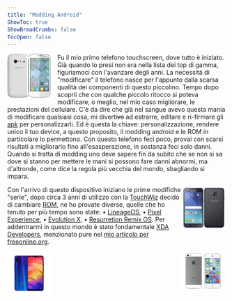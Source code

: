 ```yaml
---
title: "Modding Android"
ShowToc: true
ShowBreadCrumbs: false
TocOpen: false
---
```


<div style="float: left; margin-right: 15px">
<img src="/alcatel.png" alt="Alcatel Onetouch Pop C3" width="100"/></div>
    <p align="left">Fu il mio primo telefono touchscreen, dove tutto è iniziato. Già quando lo presi non era nella lista dei top di gamma, figuriamoci con l'avanzare degli anni. La necessità di "modificare" il telefono nasce per l'appunto dalla scarsa qualità dei componenti di questo piccolino. Tempo dopo scoprii che con qualche piccolo ritocco si poteva modificare, o meglio, nel mio caso migliorare, le prestazioni del cellulare. C'è da dire che già nel sangue avevo questa mania di modificare qualsiasi cosa, mi divert<s>ivo</s> ad estrarre, editare e ri-firmare gli <a href="https://it.wikipedia.org/wiki/APK_(formato_di_file)" target="_blank" rel="noopener noreferrer">apk</a> per personalizzarli. Ed è questa la chiave: personalizzazione, rendere unico il tuo device, a questo proposito, il modding android e le ROM in particolare lo permettono. Con questo telefono feci poco, provai con scarsi risultati a migliorarlo fino all'esasperazione, in sostanza feci solo danni. Quando si tratta di modding uno deve sapere fin da subito che se non si sa dove si stanno per mettere le mani si possono fare danni abnormi, ma d'altronde, come dice la regola più vecchia del mondo, sbagliando si impara.</p>

<div style="float: right; margin-right: 4px">
<img src="/j5.png" alt="Samsung Galaxy J5 2015" width="100"/></div>
    <p align="left">Con l'arrivo di questo dispositivo iniziano le prime modifiche "serie", dopo circa 3 anni di utilizzo con la <a href="https://it.wikipedia.org/wiki/TouchWiz" target="_blank" rel="noopener noreferrer">TouchWiz</a> decido di cambiare <a href="https://it.wikipedia.org/wiki/Read_Only_Memory#ROM_dispositivi_mobiliROM" target="_blank" rel="noopener noreferrer">ROM</a>, ne ho provate diverse, quelle che ho tenuto per più tempo sono state:
     • <a href="https://lineageos.org/" target="_blank" rel="noopener noreferrer">LineageOS</a>,
     • <a href="https://download.pixelexperience.org/" target="_blank" rel="noopener noreferrer">Pixel Experience</a>,
     • <a href="https://evolution-x.org/" target="_blank" rel="noopener noreferrer">Evolution X</a>,
     • <a href="https://resurrectionremix.com/" target="_blank" rel="noopener noreferrer">Resurretion Remix OS</a>.
    Per addentrarmi in questo mondo è stato fondamentale <a href="https://www.xda-developers.com/" target="_blank" rel="noopener noreferrer">XDA Developers</a>, menzionato pure nel <a href="https://www.freeonline.org/migliori/migliori-siti-per-android.html" target="_blank" rel="noopener noreferrer">mio articolo per freeonline.org</a>.</p>

<div style="float: left; margin-right: 4px">
<img src="/rn7.png" alt="Redmi Note 7" width="100"/></div>
    <p align="left"></p>

<div style="float: right; margin-right: 4px">
<img src="/i5s.png" alt="iPhone 5S" width="100"/></div>
    <p align="left"></p>